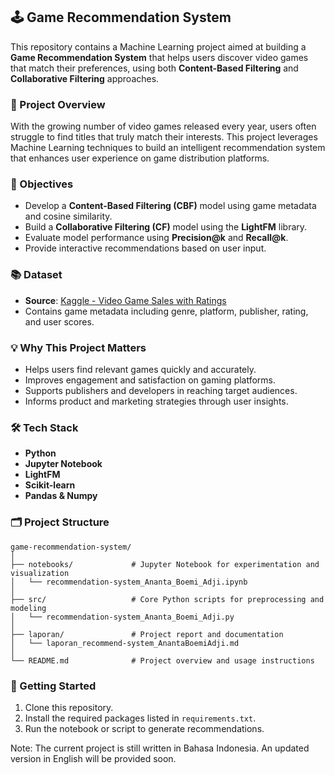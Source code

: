 ## 🕹️ Game Recommendation System

This repository contains a Machine Learning project aimed at building a **Game Recommendation System** that helps users discover video games that match their preferences, using both **Content-Based Filtering** and **Collaborative Filtering** approaches.

### 📌 Project Overview

With the growing number of video games released every year, users often struggle to find titles that truly match their interests. This project leverages Machine Learning techniques to build an intelligent recommendation system that enhances user experience on game distribution platforms.

### 🎯 Objectives

* Develop a **Content-Based Filtering (CBF)** model using game metadata and cosine similarity.
* Build a **Collaborative Filtering (CF)** model using the **LightFM** library.
* Evaluate model performance using **Precision\@k** and **Recall\@k**.
* Provide interactive recommendations based on user input.

### 📚 Dataset

* **Source**: [Kaggle - Video Game Sales with Ratings](https://www.kaggle.com/datasets/rush4ratio/video-game-sales-with-ratings)
* Contains game metadata including genre, platform, publisher, rating, and user scores.

### 💡 Why This Project Matters

* Helps users find relevant games quickly and accurately.
* Improves engagement and satisfaction on gaming platforms.
* Supports publishers and developers in reaching target audiences.
* Informs product and marketing strategies through user insights.

### 🛠️ Tech Stack

* **Python**
* **Jupyter Notebook**
* **LightFM**
* **Scikit-learn**
* **Pandas & Numpy**

### 🗂️ Project Structure

```
game-recommendation-system/
│
├── notebooks/             # Jupyter Notebook for experimentation and visualization
│   └── recommendation-system_Ananta_Boemi_Adji.ipynb
│
├── src/                   # Core Python scripts for preprocessing and modeling
│   └── recommendation-system_Ananta_Boemi_Adji.py
│
├── laporan/               # Project report and documentation
│   └── laporan_recommend-system_AnantaBoemiAdji.md
│
└── README.md              # Project overview and usage instructions
```

### 🚀 Getting Started

1. Clone this repository.
2. Install the required packages listed in `requirements.txt`.
3. Run the notebook or script to generate recommendations.

Note: The current project is still written in Bahasa Indonesia. An updated version in English will be provided soon.
